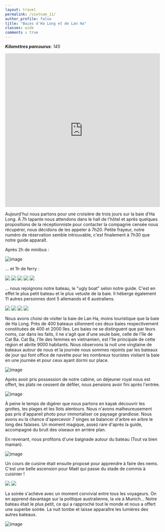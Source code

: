 ```yaml
---
layout: travel
permalink: /vietnam_11/
author_profile: false
title: "Baies d'Ha Long et de Lan Ha"
classes: wide
comments : true
---
```


<!-- jQuery 1.8 or later, 33 KB -->
<script src="https://ajax.googleapis.com/ajax/libs/jquery/1.11.1/jquery.min.js"></script>

<!-- Fotorama from CDNJS, 19 KB -->
<link  href="https://cdnjs.cloudflare.com/ajax/libs/fotorama/4.6.4/fotorama.css" rel="stylesheet">
<script src="https://cdnjs.cloudflare.com/ajax/libs/fotorama/4.6.4/fotorama.js"></script>

***Kilomètres parcourus***: *145*

<iframe src="https://www.google.com/maps/d/u/0/embed?mid=1gfHe83aX5urnZyVSxHcRVRzSmYFY8UM4" width="100%" height="500" frameBorder="0"></iframe>

<br>

Aujourd'hui nous partons pour une croisière de trois jours sur la baie d'Ha Long. À 7h tapante nous attendons dans le hall de l'hôtel et après quelques propositions de la réceptionniste pour contacter la compagnie censée nous récupérer, nous décidons de les appeler à 7h20. Petite frayeur, notre numéro de réservation semble introuvable, c'est finalement à 7h30 que notre guide apparaît. 

Après 2h de minibus :

![image](https://drive.google.com/uc?id=1cOAf_4v0u3ZRAJNHhDwv2oWQyBkRqwGO)

... et 1h de ferry :

<div class="fotorama">
  <img src="https://drive.google.com/uc?id=1_rF83estHxk32_LWdHPyZHiSdjE7U0Rn">
  <img src="https://drive.google.com/uc?id=1HhjPUAJGINC2jO8JYG7_WTT2b4hXkrzS">
  <img src="https://drive.google.com/uc?id=1-KDbNTxDdurZ9c8DRkCYhHicG4fnMF6h">
  <img src="https://drive.google.com/uc?id=1EV7KWWjM_Ldg6MOrDwqTWZsswXpksrJx">
  <img src="https://drive.google.com/uc?id=1-oSVTPDhTxLuobWcSGbgn1xLNJp2bRzs">
</div>

... nous rejoignons notre bateau, le "ugly boat" selon notre guide. C'est en effet le plus petit bateau et le plus vetuste de la baie. Il héberge également 11 autres personnes dont 5 allemands et 6 australiens. 

<div class="fotorama">
  <img src="https://drive.google.com/uc?id=1K5K3BAEN5m5vZdwWZkgIB_Cxiz6_XEPY">
  <img src="https://drive.google.com/uc?id=1vhyK7yXF55MGxdAy94_fM6Qf8e26TOmE">
  <img src="https://drive.google.com/uc?id=16ND0YBFy77CjufYyxmBSSAb9Ok6k1gTF">
  <img src="https://drive.google.com/uc?id=1aB0WcTMK-9PXFJellg7NvbUnBXVDs8yB">
</div>

Nous avons choisi de visiter la baie de Lan Ha, moins touristique que la baie de Ha Long. Près de 400 bateaux sillonnent ces deux baies respectivement constituées de 400 et 2000 îles. Les baies ne se distinguent que par leurs noms, car dans les faits, il ne s'agit que d'une seule baie, celle de l'île de Cat Ba. Cat Ba, l'île des femmes en vietnamien, est l'île principale de cette région et abrite 9000 habitants. Nous observons la nuit une vingtaine de bateaux autour de nous et la journée nous sommes rejoints par les bateaux de jour qui font office de navette pour les nombreux touristes visitant la baie en une journée et pour ceux ayant dormi sur place. 

![image](https://drive.google.com/uc?id=1_qeT-gF3iUbYqW8WanXOYCNGX7ScCG9m)

Après avoir pris possession de notre cabine, un déjeuner royal nous est offert, les plats ne cessent de défiler, nous pensions avoir fini après l'entrée. 

![image](https://drive.google.com/uc?id=1mvGultMh8szdeO6-0QYBPDi9vrdM9NNR)

À peine le temps de digérer que nous partons en kayak découvrir les grottes, les plages et les îlots alentours. Nous n'avons malheureusement pas pris d'appareil photo pour immortaliser ce paysage grandiose. Nous avons eu la chance d'apercevoir 7 singes se balancer d'arbre en arbre le long des falaises. Un moment magique, assez rare d'après la guide, accompagné du bruit des oiseaux en arrière plan.

En revenant, nous profitons d'une baignade autour du bateau (Tout va bien maman).

![image](https://drive.google.com/uc?id=1Ox_ACuywI_-4YgdXDZbffHRWEUqD_LRE)

Un cours de cuisine était ensuite proposé pour apprendre à faire des nems. C'est une belle ascension pour Maël qui passe du stade de commis à cuisinier ! 

<div class="fotorama">
  <img src="https://drive.google.com/uc?id=1gir8ihrx_xAUR4bF0EM1OBP-wp4WLaUf">
  <img src="https://drive.google.com/uc?id=1Xvi6TlSz1GoBwW_HgJZJeksWKfSOWsKb">
</div>

La soirée s'achève avec un moment convivial entre tous les voyageurs. On en apprend davantage sur la politique australienne, la vie à Munich... Notre bateau était le plus petit, ce qui a rapproché tout le monde et nous a offert une superbe soirée. La nuit tombe et laisse apparaître les lumières des autres bateaux.

![image](https://drive.google.com/uc?id=1lj2NjBBLRYU9b_k9GhynTOATNMjZPGcp)